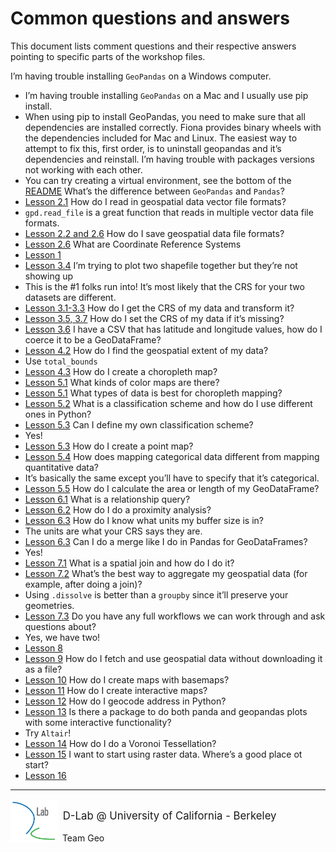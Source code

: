 # Common questions and answers

This document lists comment questions and their respective answers pointing to specific parts of the workshop files. 

I’m having trouble installing `GeoPandas` on a Windows computer.
- I’m having trouble installing `GeoPandas` on a Mac and I usually use pip install.
- When using pip to install GeoPandas, you need to make sure that all dependencies are installed correctly. Fiona provides binary wheels with the dependencies included for Mac and Linux. The easiest way to attempt to fix this, first order, is to uninstall geopandas and it’s dependencies and reinstall. 
I’m having trouble with packages versions not working with each other.
- You can try creating a virtual environment, see the bottom of the [README](https://github.com/dlab-berkeley/Geospatial-Fundamentals-in-Python/blob/master/README.md)
What’s the difference between `GeoPandas` and `Pandas`?
- [Lesson 2.1](https://github.com/dlab-berkeley/Geospatial-Fundamentals-in-Python/blob/master/02_Introduction_to_GeoPandas.ipynb)
How do I read in geospatial data vector file formats?
- `gpd.read_file` is a great function that reads in multiple vector data file formats.
- [Lesson 2.2 and 2.6](https://github.com/dlab-berkeley/Geospatial-Fundamentals-in-Python/blob/master/02_Introduction_to_GeoPandas.ipynb)
How do I save geospatial data file formats?
- [Lesson 2.6](https://github.com/dlab-berkeley/Geospatial-Fundamentals-in-Python/blob/master/02_Introduction_to_GeoPandas.ipynb)
What are Coordinate Reference Systems
- [Lesson 1](https://github.com/dlab-berkeley/Geospatial-Fundamentals-in-Python/blob/master/01.Overview_Geospatial_Data.pdf)
- [Lesson 3.4](https://github.com/dlab-berkeley/Geospatial-Fundamentals-in-Python/blob/master/03_CRS_Map_Projections.ipynb)
I’m trying to plot two shapefile together but they’re not showing up
- This is the #1 folks run into! It’s most likely that the CRS for your two datasets are different.
- [Lesson 3.1-3.3](https://github.com/dlab-berkeley/Geospatial-Fundamentals-in-Python/blob/master/03_CRS_Map_Projections.ipynb)
How do I get the CRS of my data and transform it?
- [Lesson 3.5, 3.7](https://github.com/dlab-berkeley/Geospatial-Fundamentals-in-Python/blob/master/03_CRS_Map_Projections.ipynb)
How do I set the CRS of my data if it’s missing?
- [Lesson 3.6](https://github.com/dlab-berkeley/Geospatial-Fundamentals-in-Python/blob/master/03_CRS_Map_Projections.ipynb)
I have a CSV that has latitude and longitude values, how do I coerce it to be a GeoDataFrame?
- [Lesson 4.2](https://github.com/dlab-berkeley/Geospatial-Fundamentals-in-Python/blob/master/04_More_Data_More_Maps.ipynb)
How do I find the geospatial extent of my data?
- Use `total_bounds`
- [Lesson 4.3](https://github.com/dlab-berkeley/Geospatial-Fundamentals-in-Python/blob/master/04_More_Data_More_Maps.ipynb)
How do I create a choropleth map?
- [Lesson 5.1](https://github.com/dlab-berkeley/Geospatial-Fundamentals-in-Python/blob/master/05_Data-Driven_Mapping.ipynb)
What kinds of color maps are there?
- [Lesson 5.1](https://github.com/dlab-berkeley/Geospatial-Fundamentals-in-Python/blob/master/05_Data-Driven_Mapping.ipynb)
What types of data is best for choropleth mapping?
- [Lesson 5.2](https://github.com/dlab-berkeley/Geospatial-Fundamentals-in-Python/blob/master/05_Data-Driven_Mapping.ipynb)
What is a classification scheme and how do I use different ones in Python?
- [Lesson 5.3](https://github.com/dlab-berkeley/Geospatial-Fundamentals-in-Python/blob/master/05_Data-Driven_Mapping.ipynb)
Can I define my own classification scheme?
- Yes! 
- [Lesson 5.3](https://github.com/dlab-berkeley/Geospatial-Fundamentals-in-Python/blob/master/05_Data-Driven_Mapping.ipynb)
How do I create a point map?
- [Lesson 5.4](https://github.com/dlab-berkeley/Geospatial-Fundamentals-in-Python/blob/master/05_Data-Driven_Mapping.ipynb)
How does mapping categorical data different from mapping quantitative data?
- It’s basically the same except you’ll have to specify that it’s categorical.
- [Lesson 5.5](https://github.com/dlab-berkeley/Geospatial-Fundamentals-in-Python/blob/master/05_Data-Driven_Mapping.ipynb)
How do I calculate the area or length of my GeoDataFrame?
- [Lesson 6.1](https://github.com/dlab-berkeley/Geospatial-Fundamentals-in-Python/blob/master/06_Spatial_Queries.ipynb)
What is a relationship query?
- [Lesson 6.2](https://github.com/dlab-berkeley/Geospatial-Fundamentals-in-Python/blob/master/06_Spatial_Queries.ipynb)
How do I do a proximity analysis?
- [Lesson 6.3](https://github.com/dlab-berkeley/Geospatial-Fundamentals-in-Python/blob/master/06_Spatial_Queries.ipynb)
How do I know what units my buffer size is in?
- The units are what your CRS says they are.
- [Lesson 6.3](https://github.com/dlab-berkeley/Geospatial-Fundamentals-in-Python/blob/master/06_Spatial_Queries.ipynb)
Can I do a merge like I do in Pandas for GeoDataFrames?
- Yes!
- [Lesson 7.1](https://github.com/dlab-berkeley/Geospatial-Fundamentals-in-Python/blob/master/07_Joins_and_Aggregation.ipynb)
What is a spatial join and how do I do it?
- [Lesson 7.2](https://github.com/dlab-berkeley/Geospatial-Fundamentals-in-Python/blob/master/07_Joins_and_Aggregation.ipynb)
What’s the best way to aggregate my geospatial data (for example, after doing a join)?
- Using `.dissolve` is better than a `groupby` since it’ll preserve your geometries.
- [Lesson 7.3](https://github.com/dlab-berkeley/Geospatial-Fundamentals-in-Python/blob/master/07_Joins_and_Aggregation.ipynb)
Do you have any full workflows we can work through and ask questions about?
- Yes, we have two!
- [Lesson 8](https://github.com/dlab-berkeley/Geospatial-Fundamentals-in-Python/blob/master/08_Pulling_It_All_Together.ipynb)
- [Lesson 9](https://github.com/dlab-berkeley/Geospatial-Fundamentals-in-Python/blob/master/09_ON_YOUR_OWN_A_Full_Workflow.ipynb)
How do I fetch and use geospatial data without downloading it as a file?
- [Lesson 10](https://github.com/dlab-berkeley/Geospatial-Fundamentals-in-Python/blob/master/10_OPTIONAL_Fetching_Data.ipynb)
How do I create maps with basemaps?
- [Lesson 11](https://github.com/dlab-berkeley/Geospatial-Fundamentals-in-Python/blob/master/11_OPTIONAL_Basemap_with_Contextily.ipynb) 
How do I create interactive maps?
- [Lesson 12](https://github.com/dlab-berkeley/Geospatial-Fundamentals-in-Python/blob/master/12_OPTIONAL_Interactive_Mapping_with_Folium.ipynb)
How do I geocode address in Python?
- [Lesson 13](https://github.com/dlab-berkeley/Geospatial-Fundamentals-in-Python/blob/master/13_OPTIONAL_geocoding.ipynb) 
Is there a package to do both panda and geopandas plots with some interactive functionality?
- Try `Altair`!
- [Lesson 14](https://github.com/dlab-berkeley/Geospatial-Fundamentals-in-Python/blob/master/14_OPTIONAL_Plotting_and_Mapping_with_Altair.ipynb)
How do I do a Voronoi Tessellation?
- [Lesson 15](https://github.com/dlab-berkeley/Geospatial-Fundamentals-in-Python/blob/master/14_OPTIONAL_Plotting_and_Mapping_with_Altair.ipynb)
I want to start using raster data. Where’s a good place ot start?
- [Lesson 16](https://github.com/dlab-berkeley/Geospatial-Fundamentals-in-Python/blob/master/16_OPTIONAL_Introduction_to_Raster_Data.ipynb) 

---
<div style="display:inline-block;vertical-align:middle;">
<a href="https://dlab.berkeley.edu/" target="_blank"><img src ="assets/images/dlab_logo.png" width="75" align="left">
</a>
</div>

<div style="display:inline-block;vertical-align:middle;">
    <div style="font-size:larger">&nbsp;D-Lab @ University of California - Berkeley</div>
    <div>&nbsp;Team Geo<div>
</div>

